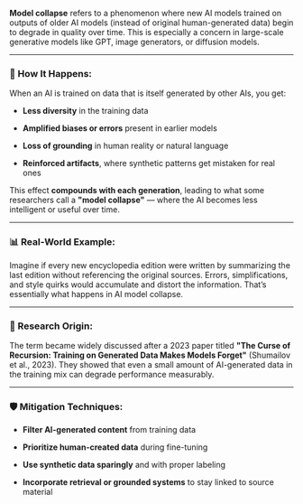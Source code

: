 **Model collapse** refers to a phenomenon where new AI models trained on outputs of older AI models (instead of original human-generated data) begin to degrade in quality over time. This is especially a concern in large-scale generative models like GPT, image generators, or diffusion models.

---

### 🔄 How It Happens:

When an AI is trained on data that is itself generated by other AIs, you get:

- **Less diversity** in the training data
    
- **Amplified biases or errors** present in earlier models
    
- **Loss of grounding** in human reality or natural language
    
- **Reinforced artifacts**, where synthetic patterns get mistaken for real ones
    

This effect **compounds with each generation**, leading to what some researchers call a **"model collapse"** — where the AI becomes less intelligent or useful over time.

---

### 📊 Real-World Example:

Imagine if every new encyclopedia edition were written by summarizing the last edition without referencing the original sources. Errors, simplifications, and style quirks would accumulate and distort the information. That’s essentially what happens in AI model collapse.

---

### 🧪 Research Origin:

The term became widely discussed after a 2023 paper titled **"The Curse of Recursion: Training on Generated Data Makes Models Forget"** (Shumailov et al., 2023). They showed that even a small amount of AI-generated data in the training mix can degrade performance measurably.

---

### 🛡️ Mitigation Techniques:

- **Filter AI-generated content** from training data
    
- **Prioritize human-created data** during fine-tuning
    
- **Use synthetic data sparingly** and with proper labeling
    
- **Incorporate retrieval or grounded systems** to stay linked to source material
